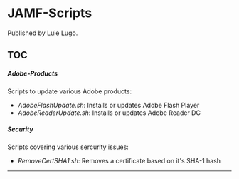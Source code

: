# JAMF-Scripts

Published by Luie Lugo.

## TOC
##### Adobe-Products
Scripts to update various Adobe products:

 * *AdobeFlashUpdate.sh*: Installs or updates Adobe Flash Player
 * *AdobeReaderUpdate.sh*: Installs or updates Adobe Reader DC
    

##### Security
Scripts covering various sercurity issues:

 * *RemoveCertSHA1.sh*: Removes a certificate based on it's SHA-1 hash
 * ****
